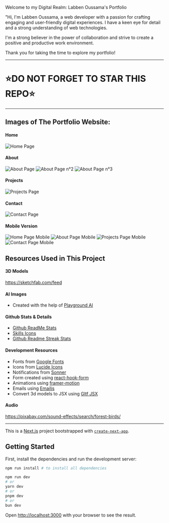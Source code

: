 Welcome to my Digital Realm: Labben Oussama's Portfolio

"Hi, I'm Labben Oussama, a web developer with a passion for crafting engaging and user-friendly digital experiences. I have a keen eye for detail and a strong understanding of web technologies.

I'm a strong believer in the power of collaboration and strive to create a positive and productive work environment.

Thank you for taking the time to explore my portfolio!

---
# ⭐DO NOT FORGET TO STAR THIS REPO⭐
---

## Images of The Portfolio Website:

#### Home
![Home Page](https://github.com/user-attachments/assets/790de147-a463-4646-a66a-07fd7030a511)


#### About
![About Page](https://github.com/user-attachments/assets/1d30e423-87ad-4a05-bb77-df040a509949)
![About Page n°2](https://github.com/user-attachments/assets/f84e6d4c-71ea-4f1c-bd89-3dafe81cccdc)
![About Page n°3](https://github.com/user-attachments/assets/5ed1fe63-2ce9-49f5-a1dd-e754ccf05502)




#### Projects
![Projects Page](https://github.com/user-attachments/assets/68fa2f57-b97b-48ab-a369-a8a30b0135d4)



#### Contact
![Contact Page](https://github.com/user-attachments/assets/cf808165-8a8e-4062-91c5-70551e802cc7)



#### Mobile Version
![Home Page Mobile](https://github.com/user-attachments/assets/ffa280cc-eb9b-46a2-a331-23ff463545fe)
![About Page Mobile](https://github.com/user-attachments/assets/28eb6ff1-ca4c-449c-aff5-09173ee245d5)
![Projects Page Mobile](https://github.com/user-attachments/assets/2f14045e-2cdf-4766-9919-3df463092829)
![Contact Page Mobile](https://github.com/user-attachments/assets/2b63961b-fdad-428c-90a4-1216158876f0)

## Resources Used in This Project

#### 3D Models

https://sketchfab.com/feed

#### AI Images

- Created with the help of [Playground AI](https://playgroundai.com/)

#### Github Stats & Details

- [Github ReadMe Stats](https://github.com/anuraghazra/github-readme-stats)
- [Skills Icons](https://github.com/tandpfun/skill-icons)
- [Github Readme Streak Stats](https://github.com/denvercoder1/github-readme-streak-stats)

#### Development Resources

- Fonts from [Google Fonts](https://fonts.google.com/) <br />
- Icons from [Lucide Icons](https://lucide.dev/) <br />
- Notifications from [Sonner](https://sonner.emilkowal.ski/) <br />
- Form created using [react-hook-form](https://react-hook-form.com/) <br />
- Animations using [framer-motion](https://www.framer.com/motion/) <br />
- Emails using [Emailjs](https://www.emailjs.com/) <br />
- Convert 3d models to JSX using [Gltf JSX](https://github.com/pmndrs/gltfjsx)

#### Audio 

https://pixabay.com/sound-effects/search/forest-birds/

---

This is a [Next.js](https://nextjs.org/) project bootstrapped with [`create-next-app`](https://github.com/vercel/next.js/tree/canary/packages/create-next-app).

## Getting Started

First, install the dependencies and run the development server:

```bash
npm run install # to install all dependencies

npm run dev
# or
yarn dev
# or
pnpm dev
# or
bun dev
```

Open [http://localhost:3000](http://localhost:3000) with your browser to see the result.

